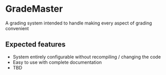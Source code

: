 # GradeMaster
A grading system intended to handle making every aspect of grading convenient

## Expected features
- System entirely configurable without recompiling / changing the code
- Easy to use with complete documentation
- TBD
